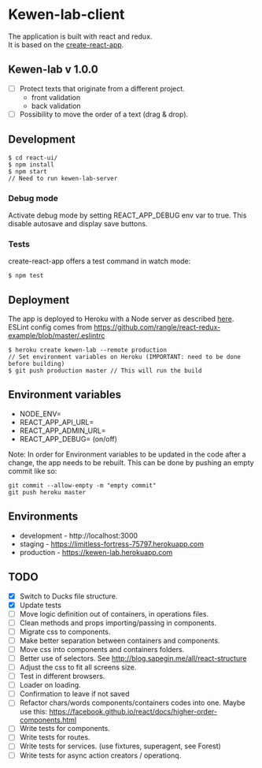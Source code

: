 # Kewen-lab-client
The application is built with react and redux.  
It is based on the [create-react-app](https://github.com/facebookincubator/create-react-app).

## Kewen-lab v 1.0.0
- [ ] Protect texts that originate from a different project.
  - front validation
  - back validation
- [ ] Possibility to move the order of a text (drag & drop).

## Development
```
$ cd react-ui/
$ npm install
$ npm start
// Need to run kewen-lab-server
```

### Debug mode
Activate debug mode by setting REACT_APP_DEBUG env var to true. This disable autosave and display save buttons.

### Tests
create-react-app offers a test command in watch mode:
```
$ npm test
```

## Deployment
The app is deployed to Heroku with a Node server as described [here](https://github.com/mars/heroku-cra-node).  
ESLint config comes from https://github.com/rangle/react-redux-example/blob/master/.eslintrc

```
$ heroku create kewen-lab --remote production
// Set environment variables on Heroku (IMPORTANT: need to be done before building)
$ git push production master // This will run the build
```

## Environment variables
- NODE_ENV=
- REACT_APP_API_URL=
- REACT_APP_ADMIN_URL=
- REACT_APP_DEBUG= (on/off)

Note: In order for Environment variables to be updated in the code after a change,
the app needs to be rebuilt. This can be done by pushing an empty commit like so:

```
git commit --allow-empty -m "empty commit"
git push heroku master
```

## Environments
- development - http://localhost:3000
- staging - https://limitless-fortress-75797.herokuapp.com
- production - https://kewen-lab.herokuapp.com

## TODO
- [x] Switch to Ducks file structure.
- [x] Update tests
- [ ] Move logic definition out of containers, in operations files.
- [ ] Clean methods and props importing/passing in components.
- [ ] Migrate css to components.
- [ ] Make better separation between containers and components.
- [ ] Move css into components and containers folders.
- [ ] Better use of selectors. See http://blog.sapegin.me/all/react-structure
- [ ] Adjust the css to fit all screens size.
- [ ] Test in different browsers.
- [ ] Loader on loading.
- [ ] Confirmation to leave if not saved
- [ ] Refactor chars/words components/containers codes into one. Maybe use this: https://facebook.github.io/react/docs/higher-order-components.html
- [ ] Write tests for components.
- [ ] Write tests for routes.
- [ ] Write tests for services. (use fixtures, superagent, see Forest)
- [ ] Write tests for async action creators / operationq.
